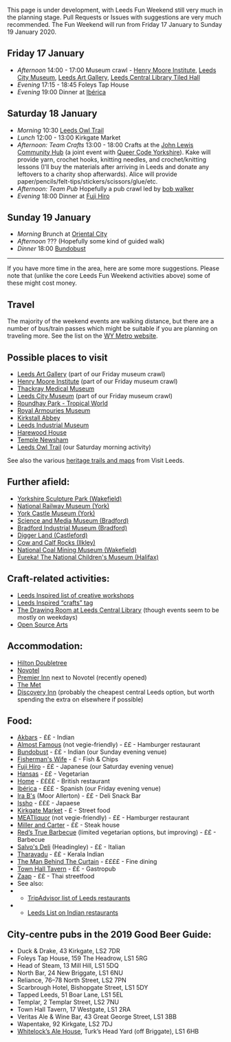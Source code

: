 This page is under development, with Leeds Fun Weekend still very much in the planning stage.  Pull Requests or Issues with suggestions are very much recommended.  The Fun Weekend will run from Friday 17 January to Sunday 19 January 2020.

## Friday 17 January

* *Afternoon* 14:00 - 17:00 Museum crawl - [Henry Moore Institute](https://www.henry-moore.org/visit/henry-moore-institute), [Leeds City Museum](http://www.leeds.gov.uk/museumsandgalleries/Pages/Leeds-City-Museum.aspx), [Leeds Art Gallery](http://www.leeds.gov.uk/museumsandgalleries/Pages/Leeds-Art-Gallery.aspx), [Leeds Central Library Tiled Hall](https://secretlibraryleeds.net/2014/04/11/leeds-central-library-tiled-hall/)
* *Evening* 17:15 - 18:45 Foleys Tap House
* *Evening* 19:00 Dinner at [Ibérica](https://www.ibericarestaurants.com/restaurants/iberica-leeds/)

## Saturday 18 January

* *Morning* 10:30 [Leeds Owl Trail](http://www.leedsowltrail.com/)
* *Lunch* 12:00 - 13:00 Kirkgate Market
* *Afternoon: Team Crafts* 13:00 - 18:00 Crafts at the [John Lewis Community Hub](https://www.through-the-maze.org.uk/john-lewis-community-room-leeds/) (a joint event with [Queer Code Yorkshire](https://twitter.com/QueerCodeYorks)).  Kake will provide yarn, crochet hooks, knitting needles, and crochet/knitting lessons (I’ll buy the materials after arriving in Leeds and donate any leftovers to a charity shop afterwards).  Alice will provide paper/pencils/felt-tips/stickers/scissors/glue/etc.
* *Afternoon: Team Pub* Hopefully a pub crawl led by [bob walker](https://randomness.org.uk/)
* *Evening* 18:00 Dinner at [Fuji Hiro](https://merrioncentre.co.uk/units/fuji-hiro)


## Sunday 19 January

* *Morning* Brunch at [Oriental City](https://www.orientalcityrestaurant.com)
* *Afternoon* ??? (Hopefully some kind of guided walk)
* *Dinner* 18:00 [Bundobust](http://bundobust.com/leeds/)


---

If you have more time in the area, here are some more suggestions.  Please note that (unlike the core Leeds Fun Weekend activities above) some of these might cost money.

## Travel

The majority of the weekend events are walking distance, but there are a number of bus/train passes which might be suitable if you are planning on traveling more.  See the list on the [WY Metro website](https://ticketsandpasses.wymetro.com/day-weekend-family-or-group-tickets/day-weekend-family-or-group-ticket-prices/).

## Possible places to visit

* [Leeds Art Gallery](http://www.leeds.gov.uk/museumsandgalleries/Pages/Leeds-Art-Gallery.aspx) (part of our Friday museum crawl)
* [Henry Moore Institute](https://www.henry-moore.org/visit/henry-moore-institute) (part of our Friday museum crawl)
* [Thackray Medical Museum](http://www.thackraymedicalmuseum.co.uk/)
* [Leeds City Museum](http://www.leeds.gov.uk/museumsandgalleries/Pages/Leeds-City-Museum.aspx) (part of our Friday museum crawl)
* [Roundhay Park - Tropical World](http://www.roundhaypark.org.uk/tropical-world-leeds/)
* [Royal Armouries Museum](https://royalarmouries.org/visit-us/leeds)
* [Kirkstall Abbey](http://www.leeds.gov.uk/museumsandgalleries/Pages/Kirkstall-Abbey.aspx)
* [Leeds Industrial Museum](http://www.leeds.gov.uk/museumsandgalleries/Pages/armleymills.aspx)
* [Harewood House](http://harewood.org/)
* [Temple Newsham](http://www.leeds.gov.uk/museumsandgalleries/Pages/Temple-Newsam.aspx)
* [Leeds Owl Trail](http://www.leedsowltrail.com/) (our Saturday morning activity)

See also the various [heritage trails and maps](https://www.visitleeds.co.uk/maps-and-more/) from Visit Leeds.

## Further afield:

* [Yorkshire Sculpture Park (Wakefield)](https://ysp.org.uk/)
* [National Railway Museum (York)](http://www.nrm.org.uk/)
* [York Castle Museum (York)](https://www.yorkcastlemuseum.org.uk/)
* [Science and Media Museum (Bradford)](https://www.scienceandmediamuseum.org.uk/)
* [Bradford Industrial Museum (Bradford)](http://www.bradfordmuseums.org/venues/bradford-industrial-museum)
* [Digger Land (Castleford)](https://www.diggerland.com/)
* [Cow and Calf Rocks (Ilkley)](https://www.visitbradford.com/thedms.aspx?dms=3&venue=2182686)
* [National Coal Mining Museum (Wakefield)](https://www.ncm.org.uk/)
* [Eureka! The National Children's Museum (Halifax)](https://www.eureka.org.uk/)

## Craft-related activities:

* [Leeds Inspired list of creative workshops](https://www.leedsinspired.co.uk/creative-workshops-Leeds)
* [Leeds Inspired “crafts” tag](https://www.leedsinspired.co.uk/search?p=&wn=0&wt=3&ac=&df=&dt=&pg=&pp=2)
* [The Drawing Room at Leeds Central Library](https://www.leeds.gov.uk/leisure/libraries/music-and-art) (though events seem to be mostly on weekdays)
* [Open Source Arts](http://opensourcearts.co.uk/)

## Accommodation:

* [Hilton Doubletree](https://doubletree3.hilton.com/en/hotels/united-kingdom/doubletree-by-hilton-hotel-leeds-city-centre-LBACCDI/index.html)
* [Novotel](https://www.accorhotels.com/gb/hotel-3270-novotel-leeds-centre/index.shtml)
* [Premier Inn](https://www.premierinn.com/gb/en/hotels/england/west-yorkshire/leeds/leeds-city-centre-whitehall-road.html) next to Novotel (recently opened)
* [The Met](https://www.ihg.com/spnd/hotels/gb/en/leeds/leeks/hoteldetail)
* [Discovery Inn](https://discovery-inn-leeds.co.uk/) (probably the cheapest central Leeds option, but worth spending the extra on elsewhere if possible)

## Food:

* [Akbars](https://www.akbars.co.uk/) - ££ - Indian
* [Almost Famous](http://www.almostfamousburgers.com/leeds.html) (not vegie-friendly) - ££ - Hamburger restaurant
* [Bundobust](http://bundobust.com/leeds/) - ££ - Indian (our Sunday evening venue)
* [Fisherman's Wife](https://thefishermanswife.co.uk/our-takeaways/) - £ - Fish & Chips
* [Fuji Hiro](https://merrioncentre.co.uk/units/fuji-hiro) - ££ - Japanese (our Saturday evening venue)
* [Hansas](http://hansasrestaurant.com/) - ££ - Vegetarian
* [Home](https://www.homeleeds.co.uk/) - ££££ - British restaurant
* [Ibérica](https://www.ibericarestaurants.com/restaurants/iberica-leeds/) - £££ - Spanish (our Friday evening venue)
* [Ira B's](http://www.ira-bs.co.uk/) (Moor Allerton) - ££ - Deli Snack Bar
* [Issho](https://www.issho-restaurant.com/) - £££ - Japaese
* [Kirkgate Market](https://www.leeds.gov.uk/leedsmarkets/street-food-at-kirkgate) - £ - Street food
* [MEATliquor](https://meatliquor.com/restaurant/meatliquor-leeds/) (not vegie-friendly) - ££ - Hamburger restaurant
* [Miller and Carter](https://www.millerandcarter.co.uk/restaurants/yorkshire-and-the-humber/millerandcarterleedslight) - ££ - Steak house
* [Red’s True Barbecue](https://truebarbecue.com/leeds/) (limited vegetarian options, but improving) - ££ - Barbecue
* [Salvo's Deli](https://salvos.co.uk/) (Headingley) - ££ - Italian
* [Tharavadu](http://www.tharavadurestaurants.com/) - ££ - Kerala Indian
* [The Man Behind The Curtain](https://themanbehindthecurtain.co.uk/) - ££££ - Fine dining
* [Town Hall Tavern](http://townhalltavernleeds.com/) - ££ - Gastropub
* [Zaap](https://zaapthai.co.uk/locations/leeds/) - ££ - Thai streetfood
* See also:
* * [TripAdvisor list of Leeds restaurants](https://www.tripadvisor.co.uk/Restaurants-g186411-Leeds_West_Yorkshire_England.html])
* * [Leeds List on Indian restaurants](https://leeds-list.com/food-and-drink/feast-on-curries-pakoras-and-bhajis-at-the-finest-indian-restaurants-in-leeds/)

## City-centre pubs in the 2019 Good Beer Guide:

* Duck & Drake, 43 Kirkgate, LS2 7DR
* Foleys Tap House, 159 The Headrow, LS1 5RG
* Head of Steam, 13 Mill Hill, LS1 5DQ
* North Bar, 24 New Briggate, LS1 6NU
* Reliance, 76–78 North Street, LS2 7PN
* Scarbrough Hotel, Bishopgate Street, LS1 5DY
* Tapped Leeds, 51 Boar Lane, LS1 5EL
* Templar, 2 Templar Street, LS2 7NU
* Town Hall Tavern, 17 Westgate, LS1 2RA
* Veritas Ale & Wine Bar, 43 Great George Street, LS1 3BB
* Wapentake, 92 Kirkgate, LS2 7DJ
* [Whitelock’s Ale House](http://www.whitelocksleeds.com/), Turk’s Head Yard (off Briggate), LS1 6HB
